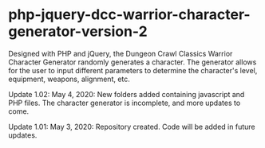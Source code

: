 # php-jquery-dcc-warrior-character-generator-version-2
Designed with PHP and jQuery, the Dungeon Crawl Classics Warrior Character Generator randomly generates a character.  The generator allows for the user to input different parameters to determine the character's level, equipment, weapons, alignment, etc.

Update 1.02: May 4, 2020: New folders added containing javascript and PHP files.  The character generator is incomplete, and more updates to come.

Update 1.01: May 3, 2020: Repository created.  Code will be added in future updates.
